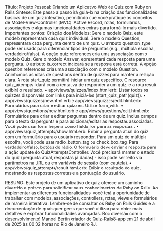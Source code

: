 Título: Projeto Pessoal: Criando um Aplicativo Web de Quiz com Ruby on Rails
Síntese: Este passo a passo irá guiá-lo na criação das funcionalidades básicas de um quiz interativo, permitindo que você pratique os conceitos de Model-View-Controller (MVC), Active Record, rotas, formulários, associações e algumas funcionalidades extras para torná-lo mais divertido.
Importantes pontos: Criação dos Modelos: Gere o modelo Quiz, este modelo representará cada quiz individual. Gere o modelo Question, representará cada pergunta dentro de um quiz. O atributo question_type pode ser usado para diferenciar tipos de perguntas (e.g., múltipla escolha, verdadeiro/falso). A opção quiz:references cria uma associação com o modelo Quiz.
Gere o modelo Answer, epresentará cada resposta para uma pergunta. O atributo is_correct indicará se a resposta está correta. A opção question:references cria uma associação com o modelo Question.
Aninhamos as rotas de questions dentro de quizzes para manter a relação clara. A rota start_quiz permitirá iniciar um quiz específico. O resource quiz_attempts lidará com a tentativa de responder a um quiz, e a rota result exibirá o resultado.
•
app/views/quizzes/index.html.erb: Listar todos os quizzes disponíveis com links para iniciá-los (start_quiz_path(quiz)).
•
app/views/quizzes/new.html.erb e app/views/quizzes/edit.html.erb: Formulários para criar e editar quizzes. Utilize form_with.
•
app/views/questions/new.html.erb e app/views/questions/edit.html.erb: Formulários para criar e editar perguntas dentro de um quiz. Inclua campos para o texto da pergunta e para adicionar/editar as respostas associadas. Você pode usar form helpers como fields_for para as respostas
.
•
app/views/quiz_attempts/show.html.erb: Exibir a pergunta atual do quiz com um formulário para o usuário responder. Para um quiz de múltipla escolha, você pode usar radio_button_tag ou check_box_tag. Para verdadeiro/falso, botões de rádio. O formulário deve enviar a resposta para a ação update do QuizAttemptsController. Você precisará manter o estado do quiz (pergunta atual, respostas já dadas) - isso pode ser feito via parâmetros na URL ou em variáveis de sessão (com cautela).
•
app/views/quiz_attempts/result.html.erb: Exibir o resultado do quiz, mostrando as respostas corretas e a pontuação do usuário.

RESUMO:
Este projeto de um aplicativo de quiz oferece um caminho divertido e prático para solidificar seus conhecimentos de Ruby on Rails. Ao implementar as diferentes funcionalidades, você terá a oportunidade de trabalhar com modelos, associações, controllers, rotas, views e formulários de maneira interativa. Lembre-se de consultar os Ruby on Rails Guides e a documentação de quaisquer gems que você utilizar para obter mais detalhes e explorar funcionalidades avançadas. Boa diversão com o desenvolvimento! Manoel Bertin criador do Quiz-Rails8-app em 21 de abril de 2025 às 00:02 horas no Rio de Janeiro RJ.
